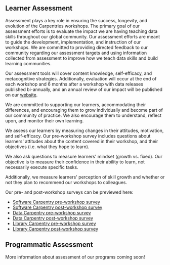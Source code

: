 ## Learner Assessment

Assessment plays a key role in ensuring the success, longevity, and evolution of the Carpentries workshops. The primary goal of our assessment efforts is to evaluate the impact we are having teaching data skills throughout our global community. Our assessment efforts are meant to guide the development, implementation, and instruction of our workshops. We are committed to providing directed feedback to our community regarding our assessment targets and using information collected from assessment to improve how we teach data skills and build learning communities.

Our assessment tools will cover content knowledge, self-efficacy, and metacognitive strategies. Additionally, evaluation will occur at the end of each workshop and 6 months after a workshop with data releases published bi-annually, and an annual review of our impact will be published on our [website](http://www.datacarpentry.org/assessment/).

We are committed to supporting our learners, accommodating their differences, and encouraging them to grow individually and become part of our community of practice. We also encourage them to understand, reflect upon, and monitor their own learning.

We assess our learners by measuring changes in their attitudes, motivation, and self-efficacy. Our pre-workshop survey includes questions about learners' attitudes about the content covered in their workshop, and their objectives (i.e. what they hope to learn).

We also ask questions to measure learners' mindset (growth vs. fixed). Our objective is to measure their confidence in their ability to learn, not necessarily execute specific tasks.

Additionally, we measure learners' perception of skill growth and whether or not they plan to recommend our workshops to colleagues.

Our pre- and post-workshop surveys can be previewed here:
- [Software Carpentry pre-workshop survey](https://www.surveymonkey.com/r/Preview/?sm=V6gQbbOKn3NoPKfYKHjAKu_2BBCdtXXsTS2pf1BIdARccEtJQqlu1KFB2j2TcF0MCn)   
- [Software Carpentry post-workshop survey](https://www.surveymonkey.com/r/Preview/?sm=uN5QPa4MbF1_2BB1plbLWnL1ZUc7Nttqici0Nc0e3G4RahMwwGW5NUp4U5PKQDYmky)    
- [Data Carpentry pre-workshop survey](https://www.surveymonkey.com/r/Preview/?sm=zdE7x498WxTrpyiD6WEQJaspyjn2T7djLpBg2pc36ylXiMCwflbQtv6puqE01NB4)  
- [Data Carpentry post-workshop survey](https://www.surveymonkey.com/r/Preview/?sm=Mrj4bb21g1tgjNuilRh0cOT5mrUI7P2KQPzKG6FqkomqgWhHqR_2BsNWTJLHGif1VF)
- [Library Carpentry pre-workshop survey](https://www.surveymonkey.com/r/Preview/?sm=8nI_2B0DOHLP4jHhTsSCOYU9TSqrZDqKTG_2Bn1_2FhGgs9YI3kytep_2FN1pWBK4XdrYKMR)  
- [Library Carpentry post-workshop survey](https://www.surveymonkey.com/r/Preview/?sm=Tv4sTDYjGsYVjZR5zHb9_2BtDV1DPSY42j3dKbSAKU5ET9I40TLpByeEnTIiSf8eNK)

## Programmatic Assessment

More information about assessment of our programs coming soon!
